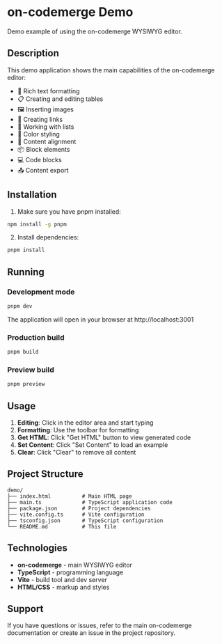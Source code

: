 # on-codemerge Demo

Demo example of using the on-codemerge WYSIWYG editor.

## Description

This demo application shows the main capabilities of the on-codemerge editor:

- 🎨 Rich text formatting
- 📋 Creating and editing tables
- 🖼️ Inserting images
- 🔗 Creating links
- 📝 Working with lists
- 🎨 Color styling
- 🔧 Content alignment
- 📦 Block elements
- 💻 Code blocks
- 📤 Content export

## Installation

1. Make sure you have pnpm installed:
```bash
npm install -g pnpm
```

2. Install dependencies:
```bash
pnpm install
```

## Running

### Development mode
```bash
pnpm dev
```

The application will open in your browser at http://localhost:3001

### Production build
```bash
pnpm build
```

### Preview build
```bash
pnpm preview
```

## Usage

1. **Editing**: Click in the editor area and start typing
2. **Formatting**: Use the toolbar for formatting
3. **Get HTML**: Click "Get HTML" button to view generated code
4. **Set Content**: Click "Set Content" to load an example
5. **Clear**: Click "Clear" to remove all content

## Project Structure

```
demo/
├── index.html          # Main HTML page
├── main.ts             # TypeScript application code
├── package.json        # Project dependencies
├── vite.config.ts      # Vite configuration
├── tsconfig.json       # TypeScript configuration
└── README.md           # This file
```

## Technologies

- **on-codemerge** - main WYSIWYG editor
- **TypeScript** - programming language
- **Vite** - build tool and dev server
- **HTML/CSS** - markup and styles

## Support

If you have questions or issues, refer to the main on-codemerge documentation or create an issue in the project repository.
